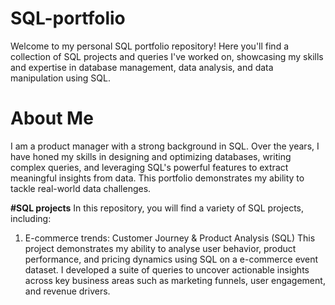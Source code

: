 # SQL-portfolio
Welcome to my personal SQL portfolio repository! Here you'll find a collection of SQL projects and queries I've worked on, showcasing my skills and expertise in database management, data analysis, and data manipulation using SQL.

# About Me
I am a product manager with a strong background in SQL. Over the years, I have honed my skills in designing and optimizing databases, writing complex queries, and leveraging SQL's powerful features to extract meaningful insights from data. This portfolio demonstrates my ability to tackle real-world data challenges. 

**#SQL projects**
In this repository, you will find a variety of SQL projects, including:
1. E-commerce trends: Customer Journey & Product Analysis (SQL)
This project demonstrates my ability to analyse user behavior, product performance, and pricing dynamics using SQL on a e-commerce event dataset. I developed a suite of queries to uncover actionable insights across key business areas such as marketing funnels, user engagement, and revenue drivers.
